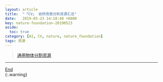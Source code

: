 ```yaml
---
layout: article
title:  "「CV」 自然场景分析资源汇总"
date:   2019-05-23 14:18:40 +0800
key: nature-foundation-20190523
aside:
  toc: true
category: [AI, CV, nature, nature_foundation]
tags: 资源
---
```

<span id='head'></span>  
>[通用物体分割资源](/ai/cv/segmentation/2019/05/05/foundation.html)   

<!--more-->



-------------------  
[End](#head)   
{:.warning}  
